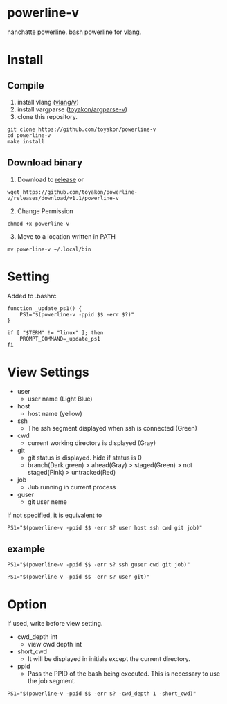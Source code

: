 # powerline-v
nanchatte powerline.
bash powerline for vlang.

# Install
## Compile
1. install vlang ([vlang/v](https://github.com/vlang/v))
2. install vargparse ([toyakon/argparse-v](https://github.com/toyakon/argparse-v))
3. clone this repository.

```
git clone https://github.com/toyakon/powerline-v
cd powerline-v
make install
```

## Download binary
1. Download to [release](https://github.com/toyakon/powerline-v/releases/tag/v1.0) or
```
wget https://github.com/toyakon/powerline-v/releases/download/v1.1/powerline-v
```

2. Change Permission
```
chmod +x powerline-v
```

3. Move to a location written in PATH
```
mv powerline-v ~/.local/bin
```
# Setting
Added to .bashrc
```
function _update_ps1() {
    PS1="$(powerline-v -ppid $$ -err $?)"
}

if [ "$TERM" != "linux" ]; then
    PROMPT_COMMAND=_update_ps1
fi
```
# View Settings
- user
    - user name (Light Blue)
- host
    - host name (yellow)
- ssh 
    - The ssh segment displayed when ssh is connected (Green)
- cwd
    - current working directory is displayed (Gray)
- git
    - git status is displayed. hide if status is 0
    - branch(Dark green) > ahead(Gray) > staged(Green) > not staged(Pink) > untracked(Red)
- job
    - Jub running in current process
- guser
    - git user neme

If not specified, it is equivalent to
```
PS1="$(powerline-v -ppid $$ -err $? user host ssh cwd git job)"
```

## example
```
PS1="$(powerline-v -ppid $$ -err $? ssh guser cwd git job)"
```
```
PS1="$(powerline-v -ppid $$ -err $? user git)"
```

# Option
If used, write before view setting.

- cwd_depth int
    - view cwd depth int 
- short_cwd
    - It will be displayed in initials except the current directory.
- ppid
    - Pass the PPID of the bash being executed. This is necessary to use the job segment.

```
PS1="$(powerline-v -ppid $$ -err $? -cwd_depth 1 -short_cwd)"

```
